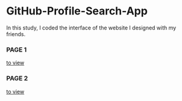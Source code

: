 # GitHub-Profile-Search-App

In this study, I coded the interface of the website I designed with my friends.


### PAGE 1

[to view](https://githubsearchapp1.netlify.app/)



### PAGE 2

[to view](https://githubsearchapp2.netlify.app/)
